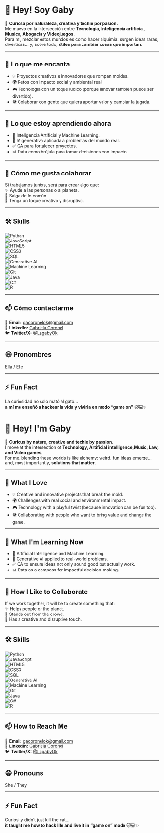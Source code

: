 # 👋 Hey! Soy Gaby  

🌟 **Curiosa por naturaleza, creativa y techie por pasión.**  
Me muevo en la intersección entre **Tecnología, Inteligencia artificial, Musica, Abogacia y Videojuegos**.  
Para mí, mezclar estos mundos es como hacer alquimia: surgen ideas raras, divertidas… y, sobre todo, **útiles para cambiar cosas que importan**.  

---

## 👀 Lo que me encanta  
- 💡 Proyectos creativos e innovadores que rompan moldes.  
- 🌍 Retos con impacto social y ambiental real.  
- 🎮 Tecnología con un toque lúdico (porque innovar también puede ser divertido).  
- 🛠️ Colaborar con gente que quiera aportar valor y cambiar la jugada.  

---

## 🌱 Lo que estoy aprendiendo ahora  
- 🤖 Inteligencia Artificial y Machine Learning.  
- 🧠 IA generativa aplicada a problemas del mundo real.  
- ✅ QA para fortalecer proyectos.  
- 📊 Data como brújula para tomar decisiones con impacto.  

---

## 💞️ Cómo me gusta colaborar  
Si trabajamos juntxs, será para crear algo que:  
✨ Ayude a las personas o al planeta.  
🚀 Salga de lo común.  
🎨 Tenga un toque creativo y disruptivo.  

---

## 🛠️ Skills  

![Python](https://img.shields.io/badge/Python-3776AB?style=for-the-badge&logo=python&logoColor=white)  
![JavaScript](https://img.shields.io/badge/JavaScript-F7DF1E?style=for-the-badge&logo=javascript&logoColor=black)  
![HTML5](https://img.shields.io/badge/HTML5-E34F26?style=for-the-badge&logo=html5&logoColor=white)  
![CSS3](https://img.shields.io/badge/CSS3-1572B6?style=for-the-badge&logo=css3&logoColor=white)  
![SQL](https://img.shields.io/badge/SQL-4479A1?style=for-the-badge&logo=MySQL&logoColor=white)  
![Generative AI](https://img.shields.io/badge/Generative_AI-FF6F00?style=for-the-badge&logo=openai&logoColor=white)  
![Machine Learning](https://img.shields.io/badge/Machine_Learning-102230?style=for-the-badge&logo=tensorflow&logoColor=orange)  
![Git](https://img.shields.io/badge/Git-F05032?style=for-the-badge&logo=git&logoColor=white)  
![Java](https://img.shields.io/badge/Java-007396?style=for-the-badge&logo=openjdk&logoColor=white)  
![C#](https://img.shields.io/badge/C%23-239120?style=for-the-badge&logo=c-sharp&logoColor=white)  
![R](https://img.shields.io/badge/R-276DC3?style=for-the-badge&logo=r&logoColor=white)  

---

## 📫 Cómo contactarme  
📧 **Email:** gacoronelok@gmail.com  
🔗 **LinkedIn:** [Gabriela Coronel](https://www.linkedin.com/in/gabriela-coronel-43a0a4286/)  
🐦 **Twitter/X:** [@LagabyOk](https://x.com/LagabyOk)  

---

## 😄 Pronombres  
Ella / Elle  

---

## ⚡ Fun Fact  
La curiosidad no solo mató al gato…  
**a mí me enseñó a hackear la vida y vivirla en modo “game on”** 🐱💻✨  




# 👋 Hey! I'm Gaby  

🌟 **Curious by nature, creative and techie by passion.**  
I move at the intersection of **Technology, Artificial intelligence,Music, Law, and Video games**.  
For me, blending these worlds is like alchemy: weird, fun ideas emerge… and, most importantly, **solutions that matter**.  

---

## 👀 What I Love  
- 💡 Creative and innovative projects that break the mold.  
- 🌍 Challenges with real social and environmental impact.  
- 🎮 Technology with a playful twist (because innovation can be fun too).  
- 🛠️ Collaborating with people who want to bring value and change the game.  

---

## 🌱 What I'm Learning Now  
- 🤖 Artificial Intelligence and Machine Learning.  
- 🧠 Generative AI applied to real-world problems.  
- ✅ QA to ensure ideas not only sound good but actually work.  
- 📊 Data as a compass for impactful decision-making.  

---

## 💞️ How I Like to Collaborate  
If we work together, it will be to create something that:  
✨ Helps people or the planet.  
🚀 Stands out from the crowd.  
🎨 Has a creative and disruptive touch.  

---

## 🛠️ Skills  

![Python](https://img.shields.io/badge/Python-3776AB?style=for-the-badge&logo=python&logoColor=white)  
![JavaScript](https://img.shields.io/badge/JavaScript-F7DF1E?style=for-the-badge&logo=javascript&logoColor=black)  
![HTML5](https://img.shields.io/badge/HTML5-E34F26?style=for-the-badge&logo=html5&logoColor=white)  
![CSS3](https://img.shields.io/badge/CSS3-1572B6?style=for-the-badge&logo=css3&logoColor=white)  
![SQL](https://img.shields.io/badge/SQL-4479A1?style=for-the-badge&logo=MySQL&logoColor=white)  
![Generative AI](https://img.shields.io/badge/Generative_AI-FF6F00?style=for-the-badge&logo=openai&logoColor=white)  
![Machine Learning](https://img.shields.io/badge/Machine_Learning-102230?style=for-the-badge&logo=tensorflow&logoColor=orange)  
![Git](https://img.shields.io/badge/Git-F05032?style=for-the-badge&logo=git&logoColor=white)  
![Java](https://img.shields.io/badge/Java-007396?style=for-the-badge&logo=openjdk&logoColor=white)  
![C#](https://img.shields.io/badge/C%23-239120?style=for-the-badge&logo=c-sharp&logoColor=white)  
![R](https://img.shields.io/badge/R-276DC3?style=for-the-badge&logo=r&logoColor=white)  

---

## 📫 How to Reach Me  
📧 **Email:** gacoronelok@gmail.com  
🔗 **LinkedIn:** [Gabriela Coronel](https://www.linkedin.com/in/gabriela-coronel-43a0a4286/)  
🐦 **Twitter/X:** [@LagabyOk](https://x.com/LagabyOk)  

---

## 😄 Pronouns  
She / They  

---

## ⚡ Fun Fact  
Curiosity didn’t just kill the cat…  
**it taught me how to hack life and live it in “game on” mode** 🐱💻✨  
